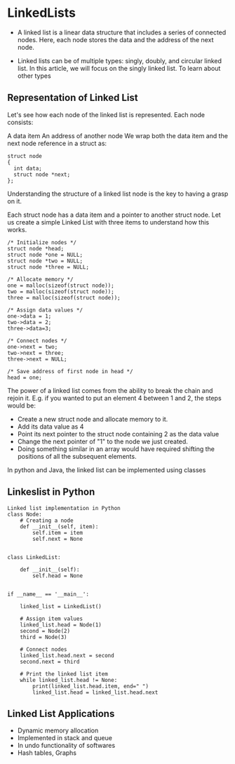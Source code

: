 # LinkedLists 

- A linked list is a linear data structure that includes a series of connected nodes. Here, each node stores the data and the address of the next node.

- Linked lists can be of multiple types: singly, doubly, and circular linked list. In this article, we will focus on the singly linked list. To learn about other types

## Representation of Linked List
Let's see how each node of the linked list is represented. Each node consists:

A data item
An address of another node
We wrap both the data item and the next node reference in a struct as:
```
struct node
{
  int data;
  struct node *next;
};
```
Understanding the structure of a linked list node is the key to having a grasp on it.

Each struct node has a data item and a pointer to another struct node. Let us create a simple Linked List with three items to understand how this works.
```
/* Initialize nodes */
struct node *head;
struct node *one = NULL;
struct node *two = NULL;
struct node *three = NULL;

/* Allocate memory */
one = malloc(sizeof(struct node));
two = malloc(sizeof(struct node));
three = malloc(sizeof(struct node));

/* Assign data values */
one->data = 1;
two->data = 2;
three->data=3;

/* Connect nodes */
one->next = two;
two->next = three;
three->next = NULL;

/* Save address of first node in head */
head = one;
```
The power of a linked list comes from the ability to break the chain and rejoin it. E.g. if you wanted to put an element 4 between 1 and 2, the steps would be:

- Create a new struct node and allocate memory to it.
- Add its data value as 4
- Point its next pointer to the struct node containing 2 as the data value
- Change the next pointer of "1" to the node we just created.
- Doing something similar in an array would have required shifting the positions of all the subsequent elements.

In python and Java, the linked list can be implemented using classes

## Linkeslist in Python
```
Linked list implementation in Python
class Node:
    # Creating a node
    def __init__(self, item):
        self.item = item
        self.next = None


class LinkedList:

    def __init__(self):
        self.head = None


if __name__ == '__main__':

    linked_list = LinkedList()

    # Assign item values
    linked_list.head = Node(1)
    second = Node(2)
    third = Node(3)

    # Connect nodes
    linked_list.head.next = second
    second.next = third

    # Print the linked list item
    while linked_list.head != None:
        print(linked_list.head.item, end=" ")
        linked_list.head = linked_list.head.next
```

## Linked List Applications
- Dynamic memory allocation
- Implemented in stack and queue
- In undo functionality of softwares
- Hash tables, Graphs
